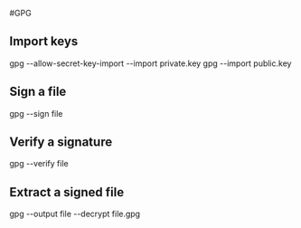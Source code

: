 #GPG

## Import keys

  gpg --allow-secret-key-import --import private.key
  gpg --import public.key
  
## Sign a file

  gpg --sign file

## Verify a signature

  gpg --verify file
  
## Extract a signed file

  gpg --output file --decrypt file.gpg
